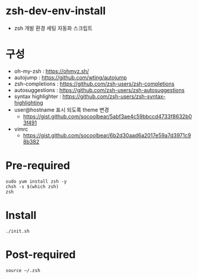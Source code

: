 # zsh-dev-env-install
- zsh 개발 환경 세팅 자동화 스크립트

# 구성 
- oh-my-zsh : https://ohmyz.sh/
- autojump : https://github.com/wting/autojump
- zsh-completions : https://github.com/zsh-users/zsh-completions
- autosuggestions : https://github.com/zsh-users/zsh-autosuggestions
- syntax highlighter : https://github.com/zsh-users/zsh-syntax-highlighting
- user@hostname 표시 되도록 theme 변경
  - https://gist.github.com/socoolbear/5abf3ae4c59bbccd4733f8632b03f491
- vimrc
  - https://gist.github.com/socoolbear/6b2d30aad6a2017e59a7d3971c98b382 

# Pre-required

```
sudo yum install zsh -y
chsh -s $(which zsh)
zsh
```

# Install
```
./init.sh
```

# Post-required
```
source ~/.zsh
```
